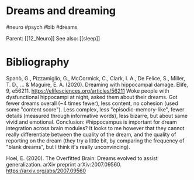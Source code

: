 # Dreams and dreaming

#neuro #psych #bib #dreams

Parent: [[12_Neuro]]
See also: [[sleep]]

# Bibliography

Spanò, G., Pizzamiglio, G., McCormick, C., Clark, I. A., De Felice, S., Miller, T. D., ... & Maguire, E. A. (2020). Dreaming with hippocampal damage. Elife, 9, e56211.
https://elifesciences.org/articles/56211
Woke people with dysfunctional hippocampi at night, asked them about their dreams. Got fewer dreams overall (~4 times fewer), less content, no cohesion (used some "content score"). Less complex, less "episodic-memory-like", fewer details (measured through informative words), less bizarre, but about same vivid and emotional. Conclusion: #hippocampus is important for dream integration across brain modules? It looks to me however that they cannot really differentiate between the quality of the dream, and the quality of reporting on the dream (they try a little bit, by comparing the frequency of "blank dreams", but I think it's really unconvincing).

Hoel, E. (2020). The Overfitted Brain: Dreams evolved to assist generalization. arXiv preprint arXiv:2007.09560.
https://arxiv.org/abs/2007.09560